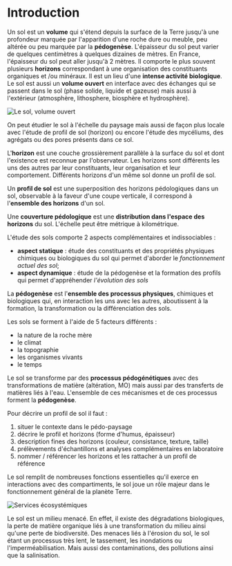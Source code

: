 # Introduction

Un sol est un **volume** qui s'étend depuis la surface de la Terre jusqu'à une profondeur marquée par l'apparition d'une roche dure ou meuble, peu altérée ou peu marquée par la **pédogenèse**. L'épaisseur du sol peut varier de quelques centimètres à quelques dizaines de mètres. En France, l'épaisseur du sol peut aller jusqu'à 2 mètres. Il comporte le plus souvent plusieurs **horizons** correspondant à une organisation des constituants organiques et /ou minéraux. Il est un lieu d'une **intense activité biologique**. Le sol est aussi un **volume ouvert** en interface avec des échanges qui se passent dans le sol (phase solide, liquide et gazeuse) mais aussi à l'extérieur (atmosphère, lithosphere, biosphère et hydrosphère).

![Le sol, volume ouvert](Images/lesolvolumeouvert.PNG)

On peut étudier le sol à l'échelle du paysage mais aussi de façon plus locale avec l'étude de profil de sol (horizon) ou encore l'étude des mycéliums, des agrégats ou des pores présents dans ce sol.

L'**horizon** est une couche grossièrement parallèle à la surface du sol et dont l'existence est reconnue par l'observateur. Les horizons sont différents les uns des autres par leur constituants, leur organisation et leur comportement. Différents horizons d'un même sol donne un profil de sol.

Un **profil de sol** est une superposition des horizons pédologiques dans un sol, observable à la faveur d'une coupe verticale, il correspond à l'**ensemble des horizons** d'un sol.

Une **couverture pédologique** est une **distribution dans l'espace des horizons** du sol. L'échelle peut être métrique à kilométrique. 

L'étude des sols comporte 2 aspects complémentaires et indissociables : 

- **aspect statique** : étude des constituants et des propriétés physiques chimiques ou biologiques du sol qui permet d'aborder le *fonctionnement actuel des sol*;
- **aspect dynamique** : étude de la pédogenèse et la formation des profils qui permet d'appréhender *l'évolution des sols*

La **pédogenèse** est l'**ensemble des processus physiques**, chimiques et biologiques qui, en interaction les uns avec les autres, aboutissent à la formation, la transformation ou la différenciation des sols.

Les sols se forment à l'aide de 5 facteurs différents : 

- la nature de la roche mère
- le climat
- la topographie
- les organismes vivants
- le temps

Le sol se transforme par des **processus pédogénétiques** avec des transformations de matière (altération, MO) mais aussi par des transferts de matières liés à l'eau. L'ensemble de ces mécanismes et de ces processus forment la **pédogenèse**.

Pour décrire un profil de sol il faut :

1. situer le contexte dans le pédo-paysage
2. décrire le profil et horizons (forme d'humus, épaisseur)
3. description fines des horizons (couleur, consistance, texture, taille)
4. prélèvements d'échantillons et analyses complémentaires en laboratoire
5. nommer / référencer les horizons et les rattacher à un profil de référence

Le sol remplit de nombreuses fonctions essentielles qu'il exerce en interactions avec des compartiments, le sol joue un rôle majeur dans le fonctionnement général de la planète Terre.

![Services écosystémiques](Images/lesol.PNG)

Le sol est un milieu menacé. En effet, il existe des dégradations biologiques, la perte de matière organique liés à une transformation du milieu ainsi qu'une perte de biodiversité. Des menaces liés à l'érosion du sol, le sol étant un processus très lent, le tassement, les inondations ou l'imperméabilisation. Mais aussi des contaminations, des pollutions ainsi que la salinisation.



